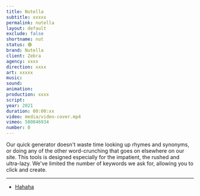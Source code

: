 ```yaml
---
title: Nutella
subtitle: xxxxx
permalink: nutella
layout: default
exclude: false
shortname: nut
status: 🟢
brand: Nutella
client: Zebra
agency: xxxx
direction: xxxx
art: xxxxx
music:  
sound:
animation:  
production: xxxx
script:
year: 2021
duration: 00:00:xx
video: media/video-cover.mp4
vimeo: 580046934
number: 0
---
```


Our quick generator doesn't waste time looking up rhymes and synonyms, or doing any of the other word-crunching that goes on elsewhere on our site. This tools is designed especially for the impatient, the rushed and ultra-lazy. We've limited the number of keywords we ask for, allowing you to click and create.

---

+ [Hahaha](xxx)
